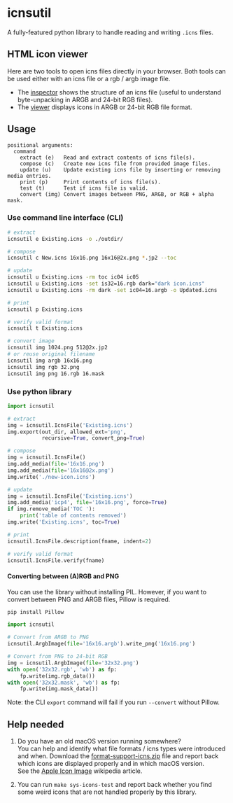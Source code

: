 # icnsutil

A fully-featured python library to handle reading and writing `.icns` files.


## HTML icon viewer

Here are two tools to open icns files directly in your browser. Both tools can be used either with an icns file or a rgb / argb image file.

- The [inspector] shows the structure of an icns file (useful to understand byte-unpacking in ARGB and 24-bit RGB files).
- The [viewer] displays icons in ARGB or 24-bit RGB file format.

[inspector]: https://relikd.github.io/icnsutil/html/inspector.html
[viewer]: https://relikd.github.io/icnsutil/html/viewer.html


## Usage

```
positional arguments:
  command
    extract (e)   Read and extract contents of icns file(s).
    compose (c)   Create new icns file from provided image files.
    update (u)    Update existing icns file by inserting or removing media entries.
    print (p)     Print contents of icns file(s).
    test (t)      Test if icns file is valid.
    convert (img) Convert images between PNG, ARGB, or RGB + alpha mask.
```


### Use command line interface (CLI)

```sh
# extract
icnsutil e Existing.icns -o ./outdir/

# compose
icnsutil c New.icns 16x16.png 16x16@2x.png *.jp2 --toc

# update
icnsutil u Existing.icns -rm toc ic04 ic05
icnsutil u Existing.icns -set is32=16.rgb dark="dark icon.icns"
icnsutil u Existing.icns -rm dark -set ic04=16.argb -o Updated.icns

# print
icnsutil p Existing.icns

# verify valid format
icnsutil t Existing.icns

# convert image
icnsutil img 1024.png 512@2x.jp2
# or reuse original filename
icnsutil img argb 16x16.png
icnsutil img rgb 32.png
icnsutil img png 16.rgb 16.mask
```


### Use python library

```python
import icnsutil

# extract
img = icnsutil.IcnsFile('Existing.icns')
img.export(out_dir, allowed_ext='png',
           recursive=True, convert_png=True)

# compose
img = icnsutil.IcnsFile()
img.add_media(file='16x16.png')
img.add_media(file='16x16@2x.png')
img.write('./new-icon.icns')

# update
img = icnsutil.IcnsFile('Existing.icns')
img.add_media('icp4', file='16x16.png', force=True)
if img.remove_media('TOC '):
    print('table of contents removed')
img.write('Existing.icns', toc=True)

# print
icnsutil.IcnsFile.description(fname, indent=2)

# verify valid format
icnsutil.IcnsFile.verify(fname)
```


#### Converting between (A)RGB and PNG

You can use the library without installing PIL.
However, if you want to convert between PNG and ARGB files, Pillow is required.

```sh
pip install Pillow
```

```python
import icnsutil

# Convert from ARGB to PNG
icnsutil.ArgbImage(file='16x16.argb').write_png('16x16.png')

# Convert from PNG to 24-bit RGB
img = icnsutil.ArgbImage(file='32x32.png')
with open('32x32.rgb', 'wb') as fp:
    fp.write(img.rgb_data())
with open('32x32.mask', 'wb') as fp:
    fp.write(img.mask_data())
```

Note: the CLI `export` command will fail if you run `--convert` without Pillow.


## Help needed

1. Do you have an old macOS version running somewhere?  
You can help and identify what file formats / icns types were introduced and when. Download the [format-support-icns.zip](./tests/format-support-icns.zip) file and report back which icons are displayed properly and in which macOS version.  
See the [Apple Icon Image](https://en.wikipedia.org/wiki/Apple_Icon_Image) wikipedia article.

2. You can run `make sys-icons-test` and report back whether you find some weird icons that are not handled properly by this library.
